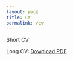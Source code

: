 ```yaml
---
layout: page
title: CV
permalink: /cv
---
```


Short CV: 

Long CV: [Download PDF](https://raw.githubusercontent.com/heikestein/heikestein.github.io/assets/documents/CV.pdf)
